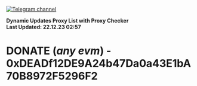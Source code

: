 [![Telegram channel](https://img.shields.io/endpoint?url=https://runkit.io/damiankrawczyk/telegram-badge/branches/master?url=https://t.me/n4z4v0d)](https://t.me/n4z4v0d) 

**Dynamic Updates Proxy List with Proxy Checker**  
**Last Updated: 22.12.23 02:57**

# DONATE (_any evm_) - 0xDEADf12DE9A24b47Da0a43E1bA70B8972F5296F2
